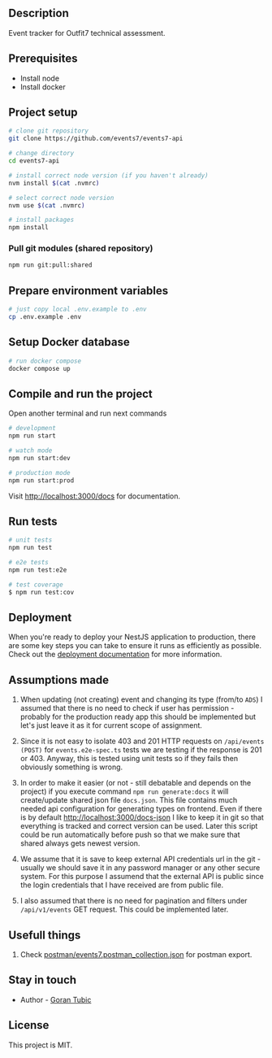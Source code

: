 ## Description

Event tracker for Outfit7 technical assessment.

## Prerequisites

- Install node
- Install docker

## Project setup

```bash
# clone git repository
git clone https://github.com/events7/events7-api

# change directory
cd events7-api

# install correct node version (if you haven't already)
nvm install $(cat .nvmrc)

# select correct node version
nvm use $(cat .nvmrc)

# install packages
npm install
```

### Pull git modules (shared repository)

```bash
npm run git:pull:shared
```

## Prepare environment variables

```bash
# just copy local .env.example to .env
cp .env.example .env
```

## Setup Docker database

```bash
# run docker compose
docker compose up
```

## Compile and run the project

Open another terminal and run next commands

```bash
# development
npm run start

# watch mode
npm run start:dev

# production mode
npm run start:prod
```

Visit [http://localhost:3000/docs](http://localhost:3000/docs) for documentation.

## Run tests

```bash
# unit tests
npm run test

# e2e tests
npm run test:e2e

# test coverage
$ npm run test:cov
```

## Deployment

When you're ready to deploy your NestJS application to production, there are some key steps you can take to ensure it runs as efficiently as possible. Check out the [deployment documentation](https://docs.nestjs.com/deployment) for more information.

## Assumptions made

1. When updating (not creating) event and changing its type (from/to `ADS`) I assumed that there is no need to check if user has permission - probably for the production ready app this should be implemented but let's just leave it as it for current scope of assignment.

2. Since it is not easy to isolate 403 and 201 HTTP requests on `/api/events (POST)` for `events.e2e-spec.ts` tests we are testing if the response is 201 or 403. Anyway, this is tested using unit tests so if they fails then obviously something is wrong.

3. In order to make it easier (or not - still debatable and depends on the project) if you execute command `npm run generate:docs` it will create/update shared json file `docs.json`. This file contains much needed api configuration for generating types on frontend. Even if there is by default [http://localhost:3000/docs-json](http://localhost:3000/docs-json) I like to keep it in git so that everything is tracked and correct version can be used. Later this script could be run automatically before push so that we make sure that shared always gets newest version.

4. We assume that it is save to keep external API credentials url in the git - usually we should save it in any password manager or any other secure system. For this purpose I assumend that the external API is public since the login credentials that I have received are from public file.

5. I also assumed that there is no need for pagination and filters under `/api/v1/events` GET request. This could be implemented later.

## Usefull things

1. Check [postman/events7.postman_collection.json](postman/events7.postman_collection.json) for postman export.

## Stay in touch

- Author - [Goran Tubic](https://github.com/orangeGoran)

## License

This project is MIT.
